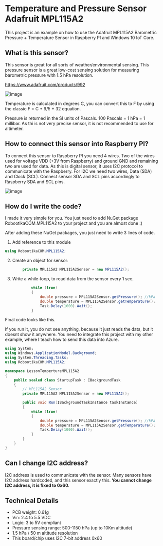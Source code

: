 # Temperature and Pressure Sensor Adafruit MPL115A2
This project is an example on how to use the Adafruit MPL115A2 Barometric Pressure + Temperature Sensor in Raspberry PI and Windows 10 IoT Core.

## What is this sensor?
This sensor is great for all sorts of weather/environmental sensing.
This pressure sensor is a great low-cost sensing solution for measuring barometric pressure with 1.5 hPa resolution.

https://www.adafruit.com/products/992

![image](https://cloud.githubusercontent.com/assets/13704023/22854130/d067997c-f06f-11e6-801f-9c36eb7833a7.png)

Temperature is calculated in degrees C, you can convert this to F by using the classic F = C * 9/5 + 32 equation.

Pressure is returned in the SI units of Pascals. 100 Pascals = 1 hPa = 1 millibar.
As thi is not very precise sensor, it is not recommended to use for altimeter.

## How to connect this sensor into Raspberry PI?
To connect this sensor to Raspberry PI you need 4 wires. Two of the wires used for voltage VDD (+3V from Raspberry) and ground GND and remaining two are used for data. 
As this is digital sensor, it uses I2C protocol to communicate with the Raspberry. For I2C we need two wires, Data (SDA) and Clock (SCL).
Connect sensor SDA and SCL pins accordingly to Raspberry SDA and SCL pins. 

![image](https://cloud.githubusercontent.com/assets/13704023/22856431/e6cee556-f099-11e6-8d96-7d2e1baf3985.png)

## How do I write the code?
I made it very simple for you. You just need to add NuGet package RobootikaCOM.MPL115A2 to your project and you are almost done :)

After adding these NuGet packages, you just need to write 3 lines of code.

1. Add reference to this module
````C#
using RobootikaCOM.MPL115A2;
````

2. Create an object for sensor: 
````C#
        private MPL115A2 MPL115A2Sensor = new MPL115A2();
````

3. Write a while-loop, to read data from the sensor every 1 sec.
````C#
            while (true)
            {
                double pressure = MPL115A2Sensor.getPressure(); //kPa
                double temperature = MPL115A2Sensor.getTemperature();
                Task.Delay(1000).Wait();
            }
````
Final code looks like this. 

If you run it, you do not see anything, because it just reads the data, but it doesnt show it anywhere.
You need to integrate this project with my other example, where I teach how to send this data into Azure.

````C#
using System;
using Windows.ApplicationModel.Background;
using System.Threading.Tasks;
using RobootikaCOM.MPL115A2;

namespace LessonTempertureMPL115A2
{
    public sealed class StartupTask : IBackgroundTask
    {
        // MPL115A2 Sensor
        private MPL115A2 MPL115A2Sensor = new MPL115A2();

        public void Run(IBackgroundTaskInstance taskInstance)
        {
            while (true)
            {
                double pressure = MPL115A2Sensor.getPressure(); //kPa
                double temperature = MPL115A2Sensor.getTemperature();
                Task.Delay(1000).Wait();
            }
        }
    }
}

````

## Can I change I2C address?
I2C address is used to communicate with the sensor. Many sensors have I2C address hardcoded, and this sensor exactly this. 
**You cannot change I2C address, it is fixed to 0x60.**

## Technical Details

* PCB weight: 0.61g
* Vin: 2.4 to 5.5 VDC
* Logic: 3 to 5V compliant
* Pressure sensing range: 500-1150 hPa (up to 10Km altitude)
* 1.5 hPa / 50 m altitude resolution
* This board/chip uses I2C 7-bit address 0x60
